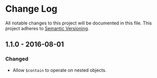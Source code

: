 # Change Log

All notable changes to this project will be documented in this file.
This project adheres to [Semantic Versioning](http://semver.org/).

## 1.1.0 - 2016-08-01

### Changed

- Allow `$contain` to operate on nested objects.
